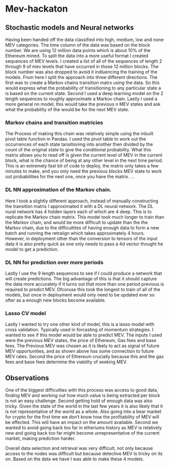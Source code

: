 # Mev-hackaton


## Stochastic models and Neural networks
Having been handed off the data classified into high, medium, low and none MEV categories. 
The time column of the data was based on the block number. 
We are using 12 million data points which is about 10% of the Ethereum mined. 
To split the data into a more useful format I created sequences of MEV levels. 
I created a list of all of the sequences of length 2 through 9 of mev levels that have occurred in those 12 million blocks. 
The block number was also dropped to avoid it indluencing the training of the models. 
From here I split the approach into three different directions. 
The first was to create a Markov chains transition matrx using the data. 
So this would express what the probability of transitioning to any particular state a is based on the current state. 
Second I used a deep learning model on the 2 length sequences to roughly approximate a Markov chain. 
Lastly I used a more general nn model, this would take the previous n MEV states and ask what the probability of the would be for the next MEV state. 
### Markov chains and transition matricies 
The Process of making this chain was relatively simple using the inbuilt pivot table function in Pandas. 
I used the pivot table to work out the occurrences of each state tansitioning into another then divided by the count of the original state to give the conditional probability. 
What this matrix allows you to read off is given the current level of MEV in the current block, what is the chance of being at any other level in the next time period. 
This is an extremely fast bit of code to deploy, the matrix only takes a few minutes to make, and you only need the previous blocks MEV state to work out probabilities for the next one, once you have the matrix. 
…
### DL NN approximation of the Markov chain. 
Here I took a slightly different approach, instead of manually constructing the transition matrix I approximated it with a DL neural network. The DL nural network has 4 hidden layers each of which are 4 deep. 
This is to replicate the Markov chain matrix. This model took much longer to train than the Markov chain, and would be more difficult to update than the the Markov chain, due to the difficultites of having enough data to form a new batch and running the retraiign which takes approximately 4 hours. 
However, in deployment other than the conversion to tensors of the input data it is also pretty quick as one only needs to pass a 4d vector thought he model to get a prediction. 
### DL NN for prediction over more periods 
Lastly I use the 9 length sequences to see if I could produce a network that will create predictions.
The big advantage of this is that it should capture the data more accurately if it turns out that more than one period previous is required to predict MEV. Ofcoruse this took the longest to train of all of the models, but once in deployment would only need to be updated ever so ofter as a enough new blocks become available. 
### Lasso CV model 
Lastly I wanted to try one other kind of model, this is a lasso model with cross validation. Typically used in forcasting of momentum strategies. I wanted to see if this model would be able to predict MEV. The inputs I used were the previous MEV states, the price of Ethereum, Gas fees and base fees. 
The Previous MEV was chosen as it is likely to act as signal of future MEV opportunities, and as shown above has some connection to future MEV rates. Second the price of Ethereum crucially because this and the gas fees and base fees determine the viability of seeking MEV. 



## Observations 
One of the biggest difficulties with this process was access to good data, finding MEV and working out how much value is being extracted per block is not an easy challenge. Second getting hold of enough data was also tricky. 
Given the state of the world in the last few years it is also likely that it is not representative of the world as a whole. 
Also going into a bear market for crypto for the first time we don’t know how the profitability of MEV will be effected. This will have an impact on the amount available. 
Second we wanted to avoid going back too far in etheriums history as MEV is relatively new and going back too far might become unrepresentative of the current market, making prediction harder. 

Overall data selection and retrieval was very difficult, not only because access to the nodes was difficult but because detective MEV Is tricky on its on. Based on the data we have I was able to make these 4 models. 
